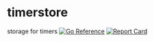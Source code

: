 # timerstore

storage for timers [![Go Reference](https://pkg.go.dev/badge/github.com/chanchal1987/timerstore.svg)](https://pkg.go.dev/github.com/chanchal1987/timerstore) [![Report Card](https://goreportcard.com/badge/github.com/chanchal1987/timerstore)](https://goreportcard.com/report/github.com/chanchal1987/timerstore)